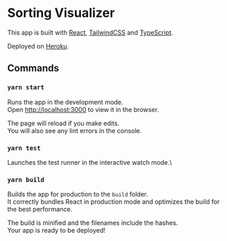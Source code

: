 # Sorting Visualizer

This app is built with [React](https://reactjs.org/), [TailwindCSS](https://tailwindcss.com/) and [TypeScript](https://www.typescriptlang.org/).

Deployed on [Heroku](https://heroku.com/).

## Commands

### `yarn start`

Runs the app in the development mode.\
Open [http://localhost:3000](http://localhost:3000) to view it in the browser.

The page will reload if you make edits.\
You will also see any lint errors in the console.

### `yarn test`

Launches the test runner in the interactive watch mode.\

### `yarn build`

Builds the app for production to the `build` folder.\
It correctly bundles React in production mode and optimizes the build for the best performance.

The build is minified and the filenames include the hashes.\
Your app is ready to be deployed!
